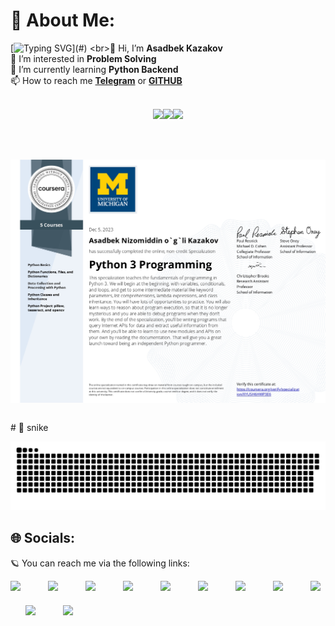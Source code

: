 

<!-- - 👋 Hi, I’m Asadbek Kazakov
- 👀 I’m interested in problem solving
- 🌱 I’m currently learning Python Backend
- 📫 How to reach me https://t.me/A_Kazakov_22 -->
# 💫 About Me:
[![Typing SVG](https://readme-typing-svg.herokuapp.com?size=30&center=true&vCenter=true&width=1200&height=150&lines=I'm+Asadbek+Kazakov;I'm+Python+Developer;)](#)
<br>👋 Hi, I’m <b>Asadbek Kazakov</b>
<br>👀 I’m interested in <b>Problem Solving</b>
<br>🌱 I’m currently learning <b>Python Backend</b>
<br>📫 How to reach me <a href="https://t.me/A_Kazakov_22"><b>Telegram</b></a> or <a href="https://github.com/AsadbekKazakovDev"><b>GITHUB</b></a>
<br><br>
<p align="center">
<img src="https://i.giphy.com/media/LMt9638dO8dftAjtco/200.webp" width="100"><img src="https://i.giphy.com/media/KzJkzjggfGN5Py6nkT/200.webp" width="100"><img src="https://i.giphy.com/media/IdyAQJVN2kVPNUrojM/200.webp" width="100">
</p>
<br>
<br>
<p align="center"><img align="center" src="mns.jpg"></p>
<br>
# 🐍 snike 

<a href=#><img src="snike.svg"></a>

## 🌐 Socials:

🪐 You can reach me via the following links:

<div style="display: flex; flex-wrap: wrap; gap: 20px; margin: auto; width: fit-content">
   <a href="https://t.me/A_Kazakov_22">
      <img src="https://upload.wikimedia.org/wikipedia/commons/thumb/8/82/Telegram_logo.svg/640px-Telegram_logo.svg.png" width="30px" />
   </a>
   &nbsp;
   <a href="https://www.instagram.com/asadbek_kazakov_2/">
      <img src="https://www.edigitalagency.com.au/wp-content/uploads/new-Instagram-logo-png-full-colour-glyph.png" width="30px" />
   </a>
   &nbsp;
   <a href="https://www.linkedin.com/in/asadbek-kazakov-a68281213/">
      <img src="https://upload.wikimedia.org/wikipedia/commons/thumb/c/ca/LinkedIn_logo_initials.png/640px-LinkedIn_logo_initials.png" width="30px" />
   </a>
   &nbsp;
   <a href="https://github.com/AsadbekKazakovDev">
      <img src="https://camo.githubusercontent.com/ff8c16659c5be9471783b1d093383516e296e18306afdbc0f437bd7eb6ebe762/68747470733a2f2f692e67697068792e636f6d2f6d656469612f4b7a4a6b7a6a676766474e355079366e6b542f3230302e77656270" width="30px" />
   </a>
   &nbsp;
   <a href="mailto:asadbekkazakov88@gmail.com">
      <img src="https://upload.wikimedia.org/wikipedia/commons/thumb/7/7e/Gmail_icon_%282020%29.svg/2560px-Gmail_icon_%282020%29.svg.png" width="30px" />
   </a>
    &nbsp;
   <a href="https://leetcode.com/beginner_22/">
      <img src="https://cdn.iconscout.com/icon/free/png-256/free-leetcode-3628885-3030025.png" width="30px" />
   </a>
   &nbsp;
   <a href="https://www.codewars.com/users/beginner_22/">
   <img src="https://www.codewars.com/packs/assets/logo.f607a0fb.svg" width="30px"></a>
    &nbsp;
   <a href="https://kep.uz/users/user/Kazakovasadbek">
   <img src="https://kep.uz/static/frontend/assets/images/logo/logo.svg" width="30px"></a>
   &nbsp;
   <a href="https://algo.ubtuit.uz/users/BIGINNER/">
   <img src="https://cdn-images-1.medium.com/max/1200/1*KS-a99V8vfVg6bsWOxCh4Q.png" width="30px"></a>
   &nbsp;
   <a href="https://robocontest.uz/profile/asadbek_1/">
   <img src="https://robocontest.uz/assets/img/watermark.jpg" width="170px"></a>
   &nbsp;
   <a href="https://codeforces.com/profile/Asadbek_02/">
   <img src="https://codeforces.org/s/93420/images/codeforces-sponsored-by-ton.png" width="160px"></a>
</div>
<!---
AsadbekKazakovDev/AsadbekKazakovDev is a ✨ special ✨ repository because its `README.md` (this file) appears on your GitHub profile.
You can click the Preview link to take a look at your changes.
--->
